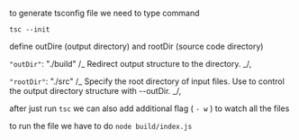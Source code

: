 to generate tsconfig file we need to type command

`tsc --init`

define outDire (output directory) and rootDir (source code directory)

`"outDir"`: "./build" /_ Redirect output structure to the directory. _/,

`"rootDir"`: "./src" /_ Specify the root directory of input files. Use to control the output directory structure with --outDir. _/,

after just run `tsc` we can also add additional flag ( `- w` ) to watch all the files

to run the file we have to do `node build/index.js`
